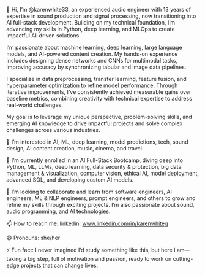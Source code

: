 👋 Hi, I’m @karenwhite33, an experienced audio engineer with 13 years of expertise in sound production and signal processing, now transitioning into AI full-stack development. Building on my technical foundation, I’m advancing my skills in Python, deep learning, and MLOps to create impactful AI-driven solutions.

I’m passionate about machine learning, deep learning, large language models, and AI-powered content creation. My hands-on experience includes designing dense networks and CNNs for multimodal tasks, improving accuracy by synchronizing tabular and image data pipelines.

I specialize in data preprocessing, transfer learning, feature fusion, and hyperparameter optimization to refine model performance. Through iterative improvements, I’ve consistently achieved measurable gains over baseline metrics, combining creativity with technical expertise to address real-world challenges.

My goal is to leverage my unique perspective, problem-solving skills, and emerging AI knowledge to drive impactful projects and solve complex challenges across various industries.


👀 I’m interested in AI, ML, deep learning, model predictions, tech, sound design, AI content creation, music, cinema, and travel.

🌱 I’m currently enrolled in an AI Full-Stack Bootcamp, diving deep into Python, ML, LLMs, deep learning, data security & protection, big data management & visualization, computer vision, ethical AI, model deployment, advanced SQL, and developing custom AI models.

💞️ I’m looking to collaborate and learn from software engineers, AI engineers, ML & NLP engineers, prompt engineers, and others to grow and refine my skills through exciting projects. I’m also passionate about sound, audio programming, and AI technologies.

📫 How to reach me: linkedin: www.linkedin.com/in/karenwhiteg

😄 Pronouns: she/her

⚡ Fun fact: I never imagined I’d study something like this, but here I am—taking a big step, full of motivation and passion, ready to work on cutting-edge projects that can change lives.

<!---
karenwhite33/karenwhite33 is a ✨ special ✨ repository because its `README.md` (this file) appears on your GitHub profile.
You can click the Preview link to take a look at your changes.
--->
